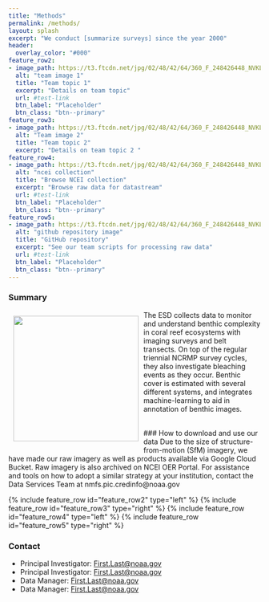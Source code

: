 ```yaml
---
title: "Methods"
permalink: /methods/
layout: splash
excerpt: "We conduct [summarize surveys] since the year 2000"
header:
  overlay_color: "#000"
feature_row2:
- image_path: https://t3.ftcdn.net/jpg/02/48/42/64/360_F_248426448_NVKLywWqArG2ADUxDq6QprtIzsF82dMF.jpg
  alt: "team image 1"
  title: "Team topic 1"
  excerpt: "Details on team topic"
  url: #test-link
  btn_label: "Placeholder"
  btn_class: "btn--primary"
feature_row3:
- image_path: https://t3.ftcdn.net/jpg/02/48/42/64/360_F_248426448_NVKLywWqArG2ADUxDq6QprtIzsF82dMF.jpg
  alt: "Team image 2"
  title: "Team topic 2"
  excerpt: "Details on team topic 2 "
feature_row4:
- image_path: https://t3.ftcdn.net/jpg/02/48/42/64/360_F_248426448_NVKLywWqArG2ADUxDq6QprtIzsF82dMF.jpg
  alt: "ncei collection"
  title: "Browse NCEI collection"
  excerpt: "Browse raw data for datastream"
  url: #test-link
  btn_label: "Placeholder"
  btn_class: "btn--primary"
feature_row5:
- image_path: https://t3.ftcdn.net/jpg/02/48/42/64/360_F_248426448_NVKLywWqArG2ADUxDq6QprtIzsF82dMF.jpg
  alt: "github repository image"
  title: "GitHub repository"
  excerpt: "See our team scripts for processing raw data"
  url: #test-link
  btn_label: "Placeholder"
  btn_class: "btn--primary"
---
```

### Summary
<p>
<img src= 'https://t3.ftcdn.net/jpg/02/48/42/64/360_F_248426448_NVKLywWqArG2ADUxDq6QprtIzsF82dMF.jpg' width="250" height=auto ALIGN="left" HSPACE="10" VSPACE="10"/>
The ESD collects data to monitor and understand benthic complexity in coral reef ecosystems with imaging surveys and belt transects. On top of the regular triennial NCRMP survey cycles, they also investigate bleaching events as they occur. Benthic cover is estimated with several different systems, and integrates machine-learning to aid in annotation of benthic images.</p>
<br>
### How to download and use our data
 Due to the size of structure-from-motion (SfM) imagery, we have made our raw imagery as well as products available via Google Cloud Bucket. Raw imagery is also archived on NCEI OER Portal.
For assistance and tools on how to adopt a similar strategy at your institution, contact the Data Services Team at nmfs.pic.credinfo@noaa.gov

{% include feature_row id="feature_row2" type="left" %}
{% include feature_row id="feature_row3" type="right" %}
{% include feature_row id="feature_row4" type="left" %}
{% include feature_row id="feature_row5" type="right" %}

### Contact
<ul>
<li>Principal Investigator: <a href="mailto:First.Last@noaa.gov">First.Last@noaa.gov</a></li>
<li>Principal Investigator: <a href="mailto:First.Last@noaa.gov">First.Last@noaa.gov</a></li>
<li>Data Manager: <a href="mailto:First.Last@noaa.gov">First.Last@noaa.gov</a></li>
<li>Data Manager: <a href="mailto:First.Last@noaa.gov">First.Last@noaa.gov</a></li>